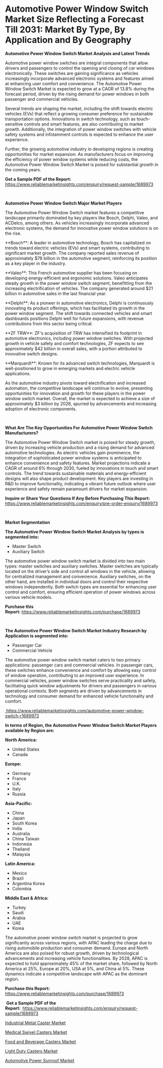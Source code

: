 <p><h1>Automotive Power Window Switch Market Size Reflecting a Forecast Till 2031: Market By Type, By Application and By Geography</h1></p><p><strong>Automotive Power Window Switch Market Analysis and Latest Trends</strong></p>
<p><p>Automotive power window switches are integral components that allow drivers and passengers to control the opening and closing of car windows electronically. These switches are gaining significance as vehicles increasingly incorporate advanced electronic systems and features aimed at enhancing user comfort and convenience. The Automotive Power Window Switch Market is expected to grow at a CAGR of 13.8% during the forecast period, driven by the rising demand for power windows in both passenger and commercial vehicles.</p><p>Several trends are shaping the market, including the shift towards electric vehicles (EVs) that reflect a growing consumer preference for sustainable transportation options. Innovations in switch technology, such as touch-sensitive controls and smart features, are also contributing to market growth. Additionally, the integration of power window switches with vehicle safety systems and infotainment controls is expected to enhance the user experience.</p><p>Further, the growing automotive industry in developing regions is creating opportunities for market expansion. As manufacturers focus on improving the efficiency of power window systems while reducing costs, the Automotive Power Window Switch Market is poised for substantial growth in the coming years.</p></p>
<p><strong>Get a Sample PDF of the Report:&nbsp;</strong> <a href="https://www.reliablemarketinsights.com/enquiry/request-sample/1689973?utm_campaign=1775&utm_medium=2&utm_source=Github&utm_content=ia&utm_term=02112024&utm_id=automotive-power-window-switch">https://www.reliablemarketinsights.com/enquiry/request-sample/1689973</a></p>
<p>&nbsp;</p>
<p><strong>Automotive Power Window Switch Major Market Players</strong></p>
<p><p>The Automotive Power Window Switch market features a competitive landscape primarily dominated by key players like Bosch, Delphi, Valeo, and ACDelco, among others. As vehicles increasingly incorporate advanced electronic systems, the demand for innovative power window solutions is on the rise.</p><p>**Bosch**: A leader in automotive technology, Bosch has capitalized on trends toward electric vehicles (EVs) and smart systems, contributing to significant market growth. The company reported sales revenue of approximately $78 billion in the automotive segment, reinforcing its position as a key player in the industry.</p><p>**Valeo**: This French automotive supplier has been focusing on developing energy-efficient and ergonomic solutions. Valeo anticipates steady growth in the power window switch segment, benefitting from the increasing electrification of vehicles. The company generated around $21 billion in automotive sales in the last financial year.</p><p>**Delphi**: As a pioneer in automotive electronics, Delphi is continuously innovating its product offerings, which has facilitated its growth in the power window segment. The shift towards connected vehicles and smart dashboards positions Delphi well for future expansions, with revenue contributions from this sector being critical.</p><p>**ZF TRW**: ZF's acquisition of TRW has intensified its footprint in automotive electronics, including power window switches. With projected growth in vehicle safety and comfort technologies, ZF expects to see approximately $42 billion in overall sales, with a portion attributed to innovative switch designs.</p><p>**Marquardt**: Known for its advanced switch technologies, Marquardt is well-positioned to grow in emerging markets and electric vehicle applications. </p><p>As the automotive industry pivots toward electrification and increased automation, the competitive landscape will continue to evolve, presenting opportunities for innovation and growth for these players in the power window switch market. Overall, the market is expected to achieve a size of approximately $3 billion by 2026, spurred by advancements and increasing adoption of electronic components.</p></p>
<p>&nbsp;</p>
<p><strong>What Are The Key Opportunities For Automotive Power Window Switch Manufacturers?</strong></p>
<p><p>The Automotive Power Window Switch market is poised for steady growth, driven by increasing vehicle production and a rising demand for advanced automotive technologies. As electric vehicles gain prominence, the integration of sophisticated power window systems is anticipated to enhance convenience and safety features. Market projections indicate a CAGR of around 6% through 2030, fueled by innovations in touch and smart controls. The trend towards sustainable materials and energy-efficient designs will also shape product development. Key players are investing in R&D to improve functionality, indicating a vibrant future outlook where user experience and safety remain paramount drivers for market expansion.</p></p>
<p><strong>Inquire or Share Your Questions If Any Before Purchasing This Report:</strong> <a href="https://www.reliablemarketinsights.com/enquiry/pre-order-enquiry/1689973?utm_campaign=1775&utm_medium=2&utm_source=Github&utm_content=ia&utm_term=02112024&utm_id=automotive-power-window-switch">https://www.reliablemarketinsights.com/enquiry/pre-order-enquiry/1689973</a></p>
<p>&nbsp;</p>
<p><strong>Market Segmentation</strong></p>
<p><strong>The Automotive Power Window Switch Market Analysis by types is segmented into:</strong></p>
<p><ul><li>Master Switch</li><li>Auxiliary Switch</li></ul></p>
<p><p>The automotive power window switch market is divided into two main types: master switches and auxiliary switches. Master switches are typically located on the driver’s side and control all windows in the vehicle, allowing for centralized management and convenience. Auxiliary switches, on the other hand, are installed in individual doors and control their respective windows independently. Both switch types are essential for enhancing user control and comfort, ensuring efficient operation of power windows across various vehicle models.</p></p>
<p><strong>Purchase this Report:&nbsp;</strong><a href="https://www.reliablemarketinsights.com/purchase/1689973?utm_campaign=1775&utm_medium=2&utm_source=Github&utm_content=ia&utm_term=02112024&utm_id=automotive-power-window-switch">https://www.reliablemarketinsights.com/purchase/1689973</a></p>
<p>&nbsp;</p>
<p><strong>The Automotive Power Window Switch Market Industry Research by Application is segmented into:</strong></p>
<p><ul><li>Passenger Car</li><li>Commercial Vehicle</li></ul></p>
<p><p>The automotive power window switch market caters to two primary applications: passenger cars and commercial vehicles. In passenger cars, these switches enhance convenience and comfort by allowing easy control of window operation, contributing to an improved user experience. In commercial vehicles, power window switches serve practicality and safety, facilitating quick window adjustments for drivers and passengers in various operational contexts. Both segments are driven by advancements in technology and consumer demand for enhanced vehicle functionality and comfort.</p></p>
<p><a href="https://www.reliablemarketinsights.com/automotive-power-window-switch-r1689973?utm_campaign=1775&utm_medium=2&utm_source=Github&utm_content=ia&utm_term=02112024&utm_id=automotive-power-window-switch">&nbsp;https://www.reliablemarketinsights.com/automotive-power-window-switch-r1689973</a></p>
<p><strong>In terms of Region, the Automotive Power Window Switch Market Players available by Region are:</strong></p>
<p>
    <p> <strong> North America: </strong>
        <ul>
            <li>United States</li>
            <li>Canada</li>
        </ul>
        </p> 
    <p> <strong> Europe: </strong>
        <ul>
            <li>Germany</li>
            <li>France</li>
            <li>U.K.</li>
            <li>Italy</li>
            <li>Russia</li>
        </ul>
        </p> 
    <p> <strong> Asia-Pacific: </strong>
        <ul>
            <li>China</li>
            <li>Japan</li>
            <li>South Korea</li>
            <li>India</li>
            <li>Australia</li>
            <li>China Taiwan</li>
            <li>Indonesia</li>
            <li>Thailand</li>
            <li>Malaysia</li>
        </ul>
        </p> 
    <p> <strong> Latin America: </strong>
        <ul>
            <li>Mexico</li>
            <li>Brazil</li>
            <li>Argentina Korea</li>
            <li>Colombia</li>
        </ul>
        </p> 
    <p> <strong> Middle East & Africa: </strong>
        <ul>
            <li>Turkey</li>
            <li>Saudi</li>
            <li>Arabia</li>
            <li>UAE</li>
            <li>Korea</li>
        </ul>
    </p>
    </p>
<p><p>The automotive power window switch market is projected to grow significantly across various regions, with APAC leading the charge due to rising automobile production and consumer demand. Europe and North America are also poised for robust growth, driven by technological advancements and increasing vehicle functionalities. By 2028, APAC is expected to hold approximately 45% of the market share, followed by North America at 25%, Europe at 20%, USA at 5%, and China at 5%. These dynamics indicate a competitive landscape with APAC as the dominant region.</p></p>
<p><strong>Purchase this Report: </strong><a href="https://www.reliablemarketinsights.com/purchase/1689973?utm_campaign=1775&utm_medium=2&utm_source=Github&utm_content=ia&utm_term=02112024&utm_id=automotive-power-window-switch">https://www.reliablemarketinsights.com/purchase/1689973</a></p>
<p>&nbsp;<strong>Get a Sample PDF of the Report:&nbsp;&nbsp;</strong><a href="https://www.reliablemarketinsights.com/enquiry/request-sample/1689973?utm_campaign=1775&utm_medium=2&utm_source=Github&utm_content=ia&utm_term=02112024&utm_id=automotive-power-window-switch">https://www.reliablemarketinsights.com/enquiry/request-sample/1689973</a></p>
<p><strong></strong></p>
<p><p><a href="https://www.linkedin.com/pulse/industrial-metal-caster-market-matrix-applications-types-cagr-dzfwc?utm_campaign=1775&utm_medium=2&utm_source=Github&utm_content=ia&utm_term=02112024&utm_id=automotive-power-window-switch">Industrial Metal Caster Market</a></p><p><a href="https://www.linkedin.com/pulse/insights-medical-swivel-casters-market-size-which-expanding-neqqf?utm_campaign=1775&utm_medium=2&utm_source=Github&utm_content=ia&utm_term=02112024&utm_id=automotive-power-window-switch">Medical Swivel Casters Market</a></p><p><a href="https://www.linkedin.com/pulse/obal-food-beverage-casters-market-analysis-2024-2031-edgetrend-kmnlf?utm_campaign=1775&utm_medium=2&utm_source=Github&utm_content=ia&utm_term=02112024&utm_id=automotive-power-window-switch">Food and Beverage Casters Market</a></p><p><a href="https://www.linkedin.com/pulse/global-perspectives-light-duty-casters-brainvyze-wtidf?utm_campaign=1775&utm_medium=2&utm_source=Github&utm_content=ia&utm_term=02112024&utm_id=automotive-power-window-switch">Light Duty Casters Market</a></p><p><a href="https://github.com/sumonsky0m/Market-Research-Report-List-1/blob/main/automotive-power-sunroof-market.md?utm_campaign=1775&utm_medium=2&utm_source=Github&utm_content=ia&utm_term=02112024&utm_id=automotive-power-window-switch">Automotive Power Sunroof Market</a></p></p>